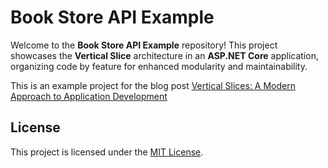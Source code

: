 # Book Store API Example

Welcome to the **Book Store API Example** repository! This project showcases the **Vertical Slice** architecture in an **ASP.NET Core** application, organizing code by feature for enhanced modularity and maintainability.

This is an example project for the blog post [Vertical Slices: A Modern Approach to Application Development](https://baundev.com/posts/vertical-slices/)

## License

This project is licensed under the [MIT License](/samples/vertical-slices/LICENSE.md).
